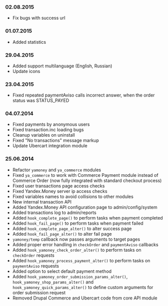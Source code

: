 ### 02.08.2015
* Fix bugs with success url

### 01.07.2015
* Added statistics

### 29.04.2015
* Added support multilanguage (English, Russian)
* Update icons

### 23.04.2015
* Fixed repeated paymentAviso calls incorrect answer, when the order status was
STATUS_PAYED

### 04.07.2014
* Fixed payments by anonymous users
* Fixed transaction.inc loading bugs
* Cleanup variables on uninstall
* Fixed "No transactions" message markup
* Update Ubercart integration module

### 25.06.2014
* Refactor `yamoney` and `ya_commerce` modules
* Fixed `ya_commerce` to work with Commerce Payment module instead of Commerce Order (now fully integrated with standard checkout process)
* Fixed user transactions page access checks
* Fixed Yandex.Money server ip access checks
* Fixed variables names to avoid collisions to other modules
* New internal transaction API
* Added Yandex.Money API configuration page to admin/config/system
* Added transactions log to admin/reports
* Added `hook_complete_page()` to perform tasks when payment completed
* Added `hook_fail_page()` to perform tasks when payment failed
* Added `hook_complete_page_alter()` to alter success page
* Added `hook_fail_page_alter()` to alter fail page
* `yamoney/temp` callback now passes arguments to target pages
* Added proper error handling in `checkOrder` and `paymentAviso` callbacks
* Added `hook_yamoney_check_order_alter()` to perform tasks on `checkOrder` requests
* Added `hook_yamoney_process_payment_alter()` to perform tasks on `paymentAviso` requests
* Added option to select default payment method
* Added `hook_yamoney_order_submission_params_alter()`, `hook_yamoney_shop_params_alter()` and `hook_yamoney_quick_params_alter()` to define custom arguments for order submission request
* Removed Drupal Commerce and Ubercart code from core API module
